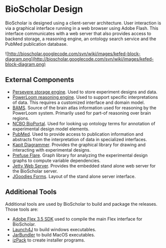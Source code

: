 # BioScholar Design #

BioScholar is designed using a client-server architecture.  User interaction is via a graphical interface running in a web browser using Adobe Flash.  This interface communicates with a web server that also provides access to backend storage, a reasoning engine, an ontology search service and the PubMed publication database.

![http://bioscholar.googlecode.com/svn/wiki/images/kefed-block-diagram.png](http://bioscholar.googlecode.com/svn/wiki/images/kefed-block-diagram.png)

## External Components ##

  * [Persevere storage engine](http://www.persvr.org/Page/Persevere).  Used to store experiment designs and data.
  * [PowerLoom reasoning engine](http://www.isi.edu/isd/LOOM/PowerLoom/).  Used to support specific interpretations of data.  This requires a customized interface and domain model.
  * [BAMS](http://brancusi.usc.edu/bkms/). Source of the brain atlas information used for reasoning by the PowerLoom system.  Primarily used for part-of reasoning over brain regions.
  * [NCBO BioPortal](http://bioportal.bioontology.org/). Used for looking up ontology terms for annotation of experimental design model elements.
  * [PubMed](http://www.ncbi.nlm.nih.gov/pubmed/).  Used to provide access to publication information and abstracts from the interpretation of data in specialized interfaces.
  * [Kapit Diagrammer](http://lab.kapit.fr/display/kalileo/Diagrammer+v1+Developer+Guide).  Provides the graphical library for drawing and interacting with experimental designs.
  * [Prefuse Flare](http://flare.prefuse.org/). Graph library for analyzing the experimental design graphs to compute variable dependencies.
  * [Jetty Web Server](http://jetty.codehaus.org/jetty/). Provides the embedded stand alone web server for the BioScholar server.
  * [JGoodies Forms](http://www.jgoodies.com/freeware/forms/). Layout of the stand alone server interface.

## Additional Tools ##

Additional tools are used by BioScholar to build and package the releases.  Those tools are:
  * [Adobe Flex 3.5 SDK](http://opensource.adobe.com/wiki/display/flexsdk/Download+Flex+3) used to compile the main Flex interface for BioScholar.
  * [Launch4J](http://launch4j.sourceforge.net/) to build windows executables.
  * [JarBundler](http://informagen.com/JarBundler/) to build MacOS executables.
  * [izPack](http://izpack.org/) to create installer programs.